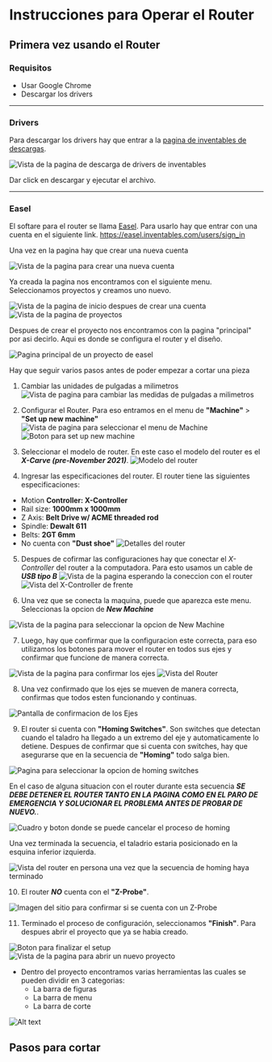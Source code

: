 # Instrucciones para Operar el Router

## Primera vez usando el Router

### Requisitos
- Usar Google Chrome
- Descargar los drivers

---

### **Drivers**

Para descargar los drivers hay que entrar a la [pagina de inventables de descargas](https://easel.inventables.com/downloads).

![Vista de la pagina de descarga de drivers de inventables](img/drivers.png)

Dar click en descargar y ejecutar el archivo.

---

### **Easel**

El softare para el router se llama [Easel](https://www.inventables.com/technologies/easel). Para usarlo hay que entrar con una cuenta en el siguiente link. https://easel.inventables.com/users/sign_in

Una vez en la pagina hay que crear una nueva cuenta

![Vista de la pagina para crear una nueva cuenta](img/createAcc.png)

Ya creada la pagina nos encontramos con el siguiente menu. Seleccionamos proyectos y creamos uno nuevo.

![Vista de la pagina de inicio despues de crear una cuenta](img/selectProjects.png)
![Vista de la pagina de proyectos](img/newProject.png)

Despues de crear el proyecto nos encontramos con la pagina "principal" por asi decirlo. Aqui es donde se configura el router y el diseño.

![Pagina principal de un proyecto de easel](img/dashboard.png)

Hay que seguir varios pasos antes de poder empezar a cortar una pieza

1. Cambiar las unidades de pulgadas a milimetros
![Vista de pagina para cambiar las medidas de pulgadas a milimetros](img/changeMeasure.png)

2. Configurar el Router. Para eso entramos en el menu de **"Machine"** >  **"Set up new machine"**
![Vista de pagina para seleccionar el menu de Machine](img/clickMachine.png)
![Boton para set up new machine](img/setupMachine.png)

3. Seleccionar el modelo de router. En este caso el modelo del router es el ***X-Carve (pre-November 2021)***.
![Modelo del router](img/machineModel.png)

4. Ingresar las especificaciones del router. El router tiene las siguientes especificaciones:
- Motion **Controller: X-Controller**
- Rail size: **1000mm x 1000mm**
- Z Axis: **Belt Drive w/ ACME threaded rod**
- Spindle: **Dewalt 611**
- Belts: **2GT 6mm**
- No cuenta con **"Dust shoe"**
![Detalles del router](img/machineSettings.png)

5. Despues de cofirmar las configuraciones hay que conectar el _X-Controller_ del router a la computadora. Para esto usamos un cable de ***USB tipo B***
![Vista de la pagina esperando la coneccion con el router](img/connectingXcarve.png)
![Vista del X-Controller de frente](img/xControllerOff.jpeg)

6. Una vez que se conecta la maquina, puede que aparezca este menu. Seleccionas la opcion de ***New Machine***

![Vista de la pagina para seleccionar la opcion de New Machine](img/newMachine.png)

7. Luego, hay que confirmar que la configuracion este correcta, para eso utilizamos los botones para mover el router en todos sus ejes y confirmar que funcione de manera correcta.

![Vista de la pagina para confirmar los ejes](img/testAxis.png)
![Vista del Router](img/moverEjes.jpeg)

8. Una vez confirmado que los ejes se mueven de manera correcta, confirmas que todos esten funcionando y continuas.

![Pantalla de confirmacion de los Ejes](img/confirmAxis.png)

9. El router si cuenta con **"Homing Switches"**. Son switches que detectan cuando el taladro ha llegado a un extremo del eje y automaticamente lo detiene. 
Despues de confirmar que si cuenta con switches, hay que asegurarse que en la secuencia de **"Homing"** todo salga bien.

![Pagina para seleccionar la opcion de homing switches](img/homingConfirm.png)

En el caso de alguna situacion con el router durante esta secuencia ***SE DEBE DETENER EL ROUTER TANTO EN LA PAGINA COMO EN EL PARO DE EMERGENCIA Y SOLUCIONAR EL PROBLEMA ANTES DE PROBAR DE NUEVO.***. 

![Cuadro y boton donde se puede cancelar el proceso de homing](img/homingCancel.png)

Una vez terminada la secuencia, el taladrio estaria posicionado en la esquina inferior izquierda.

![Vista del router en persona una vez que la secuencia de homing haya terminado](img/homePosition.jpeg)

10. El router ***NO*** cuenta con el **"Z-Probe"**. 

![Imagen del sitio para confirmar si se cuenta con un Z-Probe](img/zProbe.png)

11. Terminado el proceso de configuración, seleccionamos **"Finish"**. Para despues abrir el proyecto que ya se habia creado.

![Boton para finalizar el setup](img/finishSetup.png)
![Vista de la pagina para abrir un nuevo proyecto](img/openProject.png)

- Dentro del proyecto encontramos varias herramientas las cuales se pueden dividir en 3 categorias:
  - La barra de figuras
  - La barra de menu
  - La barra de corte

![Alt text](img/projectView.png)

## Pasos para cortar
